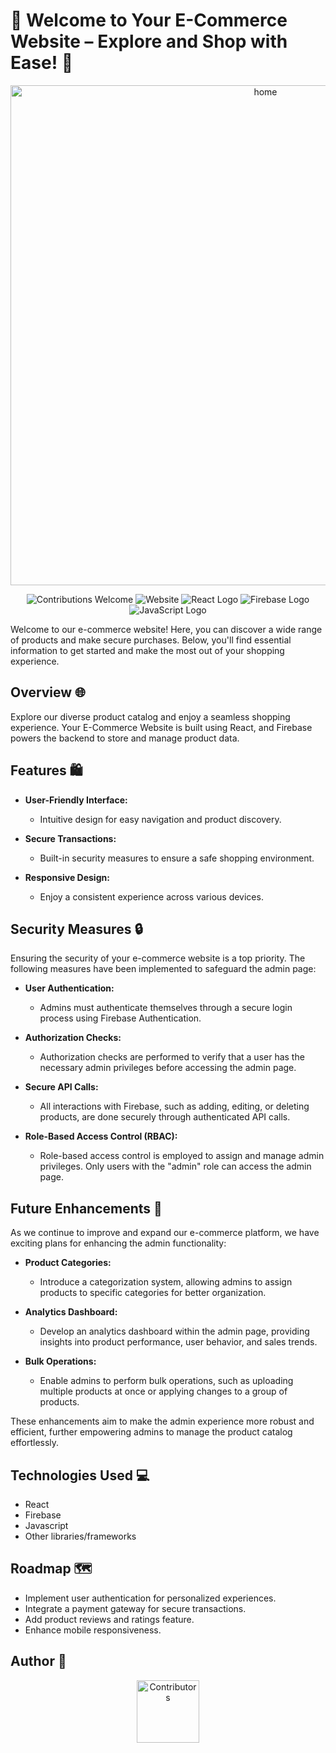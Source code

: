 <p align="center">
  <h1>🚀 Welcome to Your E-Commerce Website – Explore and Shop with Ease! 🌟</h1>
</p>

<p align="center">
  <a href="https://ecommerce-react-47db0.web.app/">
    <img src="/Users/admin/Desktop/classfolder/level2/login-app/my-app/src/images/Screen Shot 2023-11-13 at 7.39.44 PM.png" alt="home" width="800">
  </a>
</p>

<p align="center">
  <img src="https://img.shields.io/badge/contributions-welcome-brightgreen?logo=github" alt="Contributions Welcome">
  <img src="https://img.shields.io/website?url=https%3A%2F%2Fyour-ecommerce-website.com&logo=hoppscotch" alt="Website">
  <!-- Add more logos below -->
  <img src="https://img.shields.io/badge/Made%20with-React-blue?logo=react" alt="React Logo">
  <img src="https://img.shields.io/badge/Powered%20by-Firebase-orange?logo=firebase" alt="Firebase Logo">
  <img src="https://img.shields.io/badge/Language-Javascript-yellow?logo=javascript" alt="JavaScript Logo">
</p>

Welcome to our e-commerce website! Here, you can discover a wide range of products and make secure purchases. Below, you'll find essential information to get started and make the most out of your shopping experience.

## Overview 🌐

Explore our diverse product catalog and enjoy a seamless shopping experience. Your E-Commerce Website is built using React, and Firebase powers the backend to store and manage product data.

## Features 🛍️

- **User-Friendly Interface:**

  - Intuitive design for easy navigation and product discovery.

- **Secure Transactions:**

  - Built-in security measures to ensure a safe shopping environment.

- **Responsive Design:**

  - Enjoy a consistent experience across various devices.

## Security Measures 🔒

Ensuring the security of your e-commerce website is a top priority. The following measures have been implemented to safeguard the admin page:

- **User Authentication:**

  - Admins must authenticate themselves through a secure login process using Firebase Authentication.

- **Authorization Checks:**

  - Authorization checks are performed to verify that a user has the necessary admin privileges before accessing the admin page.

- **Secure API Calls:**

  - All interactions with Firebase, such as adding, editing, or deleting products, are done securely through authenticated API calls.

- **Role-Based Access Control (RBAC):**
  - Role-based access control is employed to assign and manage admin privileges. Only users with the "admin" role can access the admin page.

## Future Enhancements 🚀

As we continue to improve and expand our e-commerce platform, we have exciting plans for enhancing the admin functionality:

- **Product Categories:**

  - Introduce a categorization system, allowing admins to assign products to specific categories for better organization.

- **Analytics Dashboard:**

  - Develop an analytics dashboard within the admin page, providing insights into product performance, user behavior, and sales trends.

- **Bulk Operations:**
  - Enable admins to perform bulk operations, such as uploading multiple products at once or applying changes to a group of products.

These enhancements aim to make the admin experience more robust and efficient, further empowering admins to manage the product catalog effortlessly.

## Technologies Used 💻

- React
- Firebase
- Javascript
- Other libraries/frameworks

## Roadmap 🗺️

- Implement user authentication for personalized experiences.
- Integrate a payment gateway for secure transactions.
- Add product reviews and ratings feature.
- Enhance mobile responsiveness.

## **Author** 📝

<div align="center">
  <a href="https://github.com/ultim4te4life">
  <img src="https://avatars.githubusercontent.com/u/140849469?v=4"
      alt="Contributors"
      width="100px"
      height="100px" />
</div>
